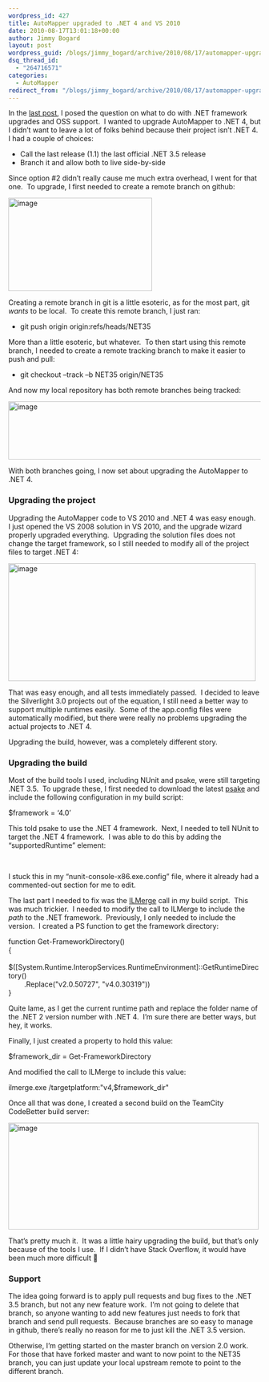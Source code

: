 ```yaml
---
wordpress_id: 427
title: AutoMapper upgraded to .NET 4 and VS 2010
date: 2010-08-17T13:01:18+00:00
author: Jimmy Bogard
layout: post
wordpress_guid: /blogs/jimmy_bogard/archive/2010/08/17/automapper-upgraded-to-net-4-and-vs-2010.aspx
dsq_thread_id:
  - "264716571"
categories:
  - AutoMapper
redirect_from: "/blogs/jimmy_bogard/archive/2010/08/17/automapper-upgraded-to-net-4-and-vs-2010.aspx/"
---
```

In the [last post](http://www.lostechies.com/blogs/jimmy_bogard/archive/2010/08/05/oss-and-the-net-framework-upgrade.aspx), I posed the question on what to do with .NET framework upgrades and OSS support.&#160; I wanted to upgrade AutoMapper to .NET 4, but I didn’t want to leave a lot of folks behind because their project isn’t .NET 4.&#160; I had a couple of choices:

  * Call the last release (1.1) the last official .NET 3.5 release
  * Branch it and allow both to live side-by-side

Since option #2 didn’t really cause me much extra overhead, I went for that one.&#160; To upgrade, I first needed to create a remote branch on github:

[<img style="border-bottom: 0px;border-left: 0px;border-top: 0px;border-right: 0px" border="0" alt="image" src="http://lostechies.com/jimmybogard/files/2011/03/image_thumb_27123F22.png" width="287" height="186" />](http://lostechies.com/jimmybogard/files/2011/03/image_7586D18C.png) 

Creating a remote branch in git is a little esoteric, as for the most part, git _wants_ to be local.&#160; To create this remote branch, I just ran:

  * git push origin origin:refs/heads/NET35

More than a little esoteric, but whatever.&#160; To then start using this remote branch, I needed to create a remote tracking branch to make it easier to push and pull:

  * git checkout –track –b NET35 origin/NET35

And now my local repository has both remote branches being tracked:

[<img style="border-bottom: 0px;border-left: 0px;border-top: 0px;border-right: 0px" border="0" alt="image" src="http://lostechies.com/jimmybogard/files/2011/03/image_thumb_1B104EEE.png" width="507" height="116" />](http://lostechies.com/jimmybogard/files/2011/03/image_6D8F2F2A.png) 

With both branches going, I now set about upgrading the AutoMapper to .NET 4.

### 

### Upgrading the project

Upgrading the AutoMapper code to VS 2010 and .NET 4 was easy enough.&#160; I just opened the VS 2008 solution in VS 2010, and the upgrade wizard properly upgraded everything.&#160; Upgrading the solution files does not change the target framework, so I still needed to modify all of the project files to target .NET 4:

[<img style="border-bottom: 0px;border-left: 0px;border-top: 0px;border-right: 0px" border="0" alt="image" src="http://lostechies.com/jimmybogard/files/2011/03/image_thumb_3DF1109E.png" width="494" height="235" />](http://lostechies.com/jimmybogard/files/2011/03/image_05B29986.png) 

That was easy enough, and all tests immediately passed.&#160; I decided to leave the Silverlight 3.0 projects out of the equation, I still need a better way to support multiple runtimes easily.&#160; Some of the app.config files were automatically modified, but there were really no problems upgrading the actual projects to .NET 4.

Upgrading the build, however, was a completely different story.

### Upgrading the build

Most of the build tools I used, including NUnit and psake, were still targeting .NET 3.5.&#160; To upgrade these, I first needed to download the latest [psake](http://github.com/JamesKovacs/psake) and include the following configuration in my build script:

$framework = &#8216;4.0&#8217;

This told psake to use the .NET 4 framework.&#160; Next, I needed to tell NUnit to target the .NET 4 framework.&#160; I was able to do this by adding the “supportedRuntime” element:

<startup>   
&#160;&#160;&#160; <requiredRuntime version="v4.0.20506" />   
</startup>

I stuck this in my “nunit-console-x86.exe.config” file, where it already had a commented-out section for me to edit.

The last part I needed to fix was the [ILMerge](http://research.microsoft.com/en-us/people/mbarnett/ilmerge.aspx) call in my build script.&#160; This was much trickier.&#160; I needed to modify the call to ILMerge to include the _path_ to the .NET framework.&#160; Previously, I only needed to include the version.&#160; I created a PS function to get the framework directory:

function Get-FrameworkDirectory()   
{   
&#160;&#160;&#160; $([System.Runtime.InteropServices.RuntimeEnvironment]::GetRuntimeDirectory()   
&#160;&#160;&#160;&#160;&#160;&#160;&#160; .Replace("v2.0.50727", "v4.0.30319"))   
}

Quite lame, as I get the current runtime path and replace the folder name of the .NET 2 version number with .NET 4.&#160; I’m sure there are better ways, but hey, it works.

Finally, I just created a property to hold this value:

$framework_dir = Get-FrameworkDirectory

And modified the call to ILMerge to include this value:

ilmerge.exe /targetplatform:"v4,$framework_dir"

Once all that was done, I created a second build on the TeamCity CodeBetter build server:

[<img style="border-bottom: 0px;border-left: 0px;border-top: 0px;border-right: 0px" border="0" alt="image" src="http://lostechies.com/jimmybogard/files/2011/03/image_thumb_58BD36AA.png" width="500" height="213" />](http://lostechies.com/jimmybogard/files/2011/03/image_325B535F.png) 

That’s pretty much it.&#160; It was a little hairy upgrading the build, but that’s only because of the tools I use.&#160; If I didn’t have Stack Overflow, it would have been much more difficult 🙂

### 

### Support

The idea going forward is to apply pull requests and bug fixes to the .NET 3.5 branch, but not any new feature work.&#160; I’m not going to delete that branch, so anyone wanting to add new features just needs to fork that branch and send pull requests.&#160; Because branches are so easy to manage in github, there’s really no reason for me to just kill the .NET 3.5 version.

Otherwise, I’m getting started on the master branch on version 2.0 work.&#160; For those that have forked master and want to now point to the NET35 branch, you can just update your local upstream remote to point to the different branch.